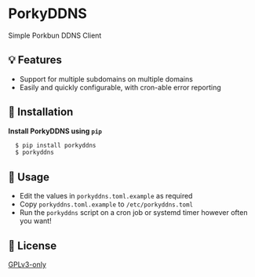 # PorkyDDNS
Simple Porkbun DDNS Client

## 💡 Features

- Support for multiple subdomains on multiple domains
- Easily and quickly configurable, with cron-able error reporting


## 💾 Installation

**Install PorkyDDNS using `pip`**
```bash
  $ pip install porkyddns
  $ porkyddns
```

## 🔨 Usage

- Edit the values in `porkyddns.toml.example` as required
- Copy `porkyddns.toml.example` to `/etc/porkyddns.toml`
- Run the `porkyddns` script on a cron job or systemd timer however often you want!


## 📜 License

[GPLv3-only](https://choosealicense.com/licenses/gpl-3.0/)

